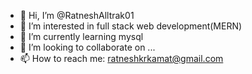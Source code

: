 - 👋 Hi, I’m @RatneshAlltrak01
- 👀 I’m interested in full stack web development(MERN)
- 🌱 I’m currently learning mysql
- 💞️ I’m looking to collaborate on ...
- 📫 How to reach me: ratneshkrkamat@gmail.com

<!---
RatneshAlltrak01/RatneshAlltrak01 is a ✨ special ✨ repository because its `README.md` (this file) appears on your GitHub profile.
You can click the Preview link to take a look at your changes.
--->
